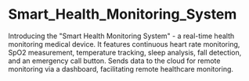 # Smart_Health_Monitoring_System
Introducing the "Smart Health Monitoring System" - a real-time health monitoring medical device. It features continuous heart rate monitoring, SpO2 measurement, temperature tracking, sleep analysis, fall detection, and an emergency call button. Sends data to the cloud for remote monitoring via a dashboard, facilitating remote healthcare monitoring.
